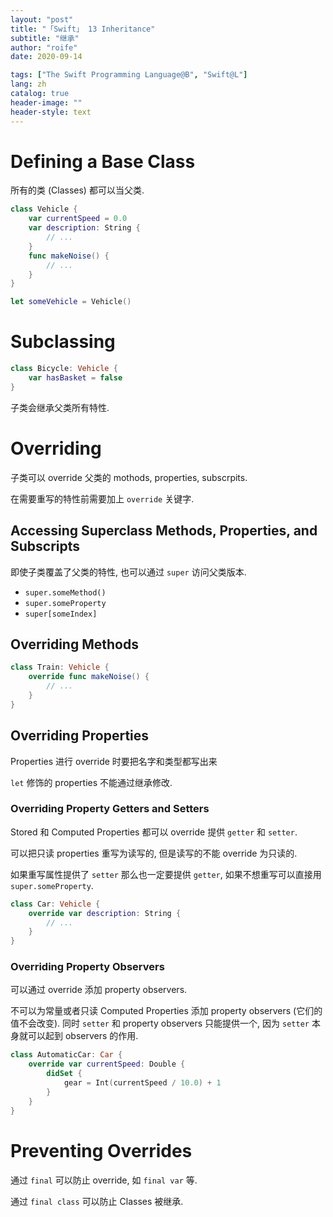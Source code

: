 ```yaml
---
layout: "post"
title: "「Swift」 13 Inheritance"
subtitle: "继承"
author: "roife"
date: 2020-09-14

tags: ["The Swift Programming Language@B", "Swift@L"]
lang: zh
catalog: true
header-image: ""
header-style: text
---
```


# Defining a Base Class

所有的类 (Classes) 都可以当父类.

```swift
class Vehicle {
    var currentSpeed = 0.0
    var description: String {
        // ...
    }
    func makeNoise() {
        // ...
    }
}

let someVehicle = Vehicle()
```

# Subclassing

```swift
class Bicycle: Vehicle {
    var hasBasket = false
}
```

子类会继承父类所有特性.

# Overriding

子类可以 override 父类的 mothods, properties, subscrpits.

在需要重写的特性前需要加上 `override` 关键字.

## Accessing Superclass Methods, Properties, and Subscripts

即使子类覆盖了父类的特性, 也可以通过 `super` 访问父类版本.

- `super.someMethod()`
- `super.someProperty`
- `super[someIndex]`

## Overriding Methods

```swift
class Train: Vehicle {
    override func makeNoise() {
        // ...
    }
}
```

## Overriding Properties

Properties 进行 override 时要把名字和类型都写出来

`let` 修饰的 properties 不能通过继承修改.

### Overriding Property Getters and Setters

Stored 和 Computed Properties 都可以 override 提供 `getter` 和 `setter`.

可以把只读 properties 重写为读写的, 但是读写的不能 override 为只读的.

如果重写属性提供了 `setter` 那么也一定要提供 `getter`, 如果不想重写可以直接用 `super.someProperty`.

```swift
class Car: Vehicle {
    override var description: String {
        // ...
    }
}
```

### Overriding Property Observers

可以通过 override 添加 property observers.

不可以为常量或者只读 Computed Properties 添加 property observers (它们的值不会改变).
同时 `setter` 和 property observers 只能提供一个, 因为 `setter` 本身就可以起到 observers 的作用.

```swift
class AutomaticCar: Car {
    override var currentSpeed: Double {
        didSet {
            gear = Int(currentSpeed / 10.0) + 1
        }
    }
}
```

# Preventing Overrides

通过 `final` 可以防止 override, 如 `final var` 等.

通过 `final class` 可以防止 Classes 被继承.

